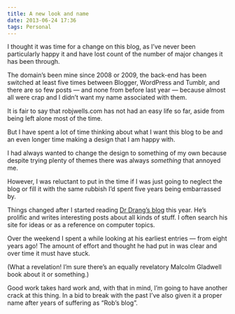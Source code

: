 ```yaml
---
title: A new look and name
date: 2013-06-24 17:36
tags: Personal
---
```


I thought it was time for a change on this blog, as I’ve never been particularly happy it and have lost count of the number of major changes it has been through.

The domain’s been mine since 2008 or 2009, the back-end has been switched at least five times between Blogger, WordPress and Tumblr, and there are so few posts — and none from before last year — because almost all were crap and I didn’t want my name associated with them.

It is fair to say that robjwells.com has not had an easy life so far, aside from being left alone most of the time.

But I have spent a lot of time thinking about what I want this blog to be and an even longer time making a design that I am happy with.

I had always wanted to change the design to something of my own because despite trying plenty of themes there was always *something* that annoyed me.

However, I was reluctant to put in the time if I was just going to neglect the blog or fill it with the same rubbish I’d spent five years being embarrassed by.

Things changed after I started reading [Dr Drang’s blog][drang] this year. He’s prolific and writes interesting posts about all kinds of stuff. I often search his site for ideas or as a reference on computer topics.

[drang]: http://leancrew.com/

Over the weekend I spent a while looking at his earliest entries — from eight years ago! The amount of effort and thought he had put in was clear and over time it must have stuck.

(What a revelation! I’m sure there’s an equally revelatory Malcolm Gladwell book about it or something.)

Good work takes hard work and, with that in mind, I’m going to have another crack at this thing. In a bid to break with the past I’ve also given it a proper name after years of suffering as “Rob’s blog”.
